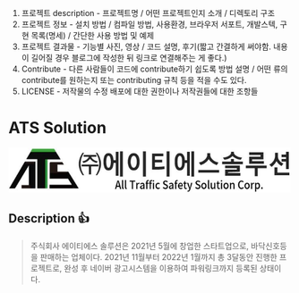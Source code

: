 1. 프로젝트 description - 프로젝트명 / 어떤 프로젝트인지 소개 / 디렉토리 구조
2. 프로젝트 정보 - 설치 방법 / 컴파일 방법, 사용환경, 브라우저 서포트, 개발스텍, 구현 목록(명세) / 간단한 사용 방법 및 예제
3. 프로젝트 결과물 - 기능별 사진, 영상 / 코드 설명, 후기(짧고 간결하게 써야함. 내용이 길어질 경우 블로그에 작성한 뒤 링크로 연결해주는 게 좋다.)
4. Contribute - 다른 사람들이 코드에 contribute하기 쉽도록 방법 설명 / 어떤 류의 contribute를 원하는지 또는 contributing 규칙 등을 적을 수도 있다.
5. LICENSE - 저작물의 수정 배포에 대한 권한이나 저작권들에 대한 조항들



ATS Solution
============
<img src="/images/로고.JPG" width="650px" height="80px" alt="atssolution 로고"></img>

Description 👍
--------------
> 주식회사 에이티에스 솔루션은 2021년 5월에 창업한 스타트업으로, 바닥신호등을 판매하는 업체이다.
> 2021년 11월부터 2022년 1월까지 총 3달동안 진행한 프로젝트로, 완성 후 네이버 광고시스템을 이용하여 파워링크까지 등록된 상태이다.
